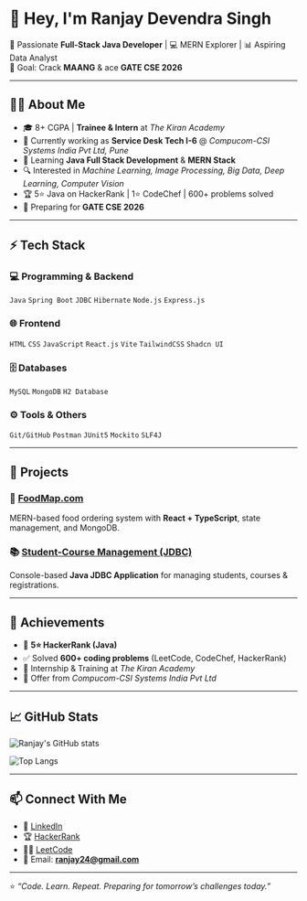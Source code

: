 # 👋 Hey, I'm Ranjay Devendra Singh  

🚀 Passionate **Full-Stack Java Developer** | 💻 MERN Explorer | 📊 Aspiring Data Analyst  
🎯 Goal: Crack **MAANG** & ace **GATE CSE 2026**  

---

## 🧑‍💻 About Me  
- 🎓 8+ CGPA | **Trainee & Intern** at *The Kiran Academy*  
- 💼 Currently working as **Service Desk Tech I-6** @ *Compucom-CSI Systems India Pvt Ltd, Pune*  
- 🌱 Learning **Java Full Stack Development** & **MERN Stack**  
- 🔍 Interested in *Machine Learning, Image Processing, Big Data, Deep Learning, Computer Vision*  
- 🏆 5⭐ Java on HackerRank | 1⭐ CodeChef | 600+ problems solved  
- 📘 Preparing for **GATE CSE 2026**  

---

## ⚡ Tech Stack  

### 💻 Programming & Backend  
`Java` `Spring Boot` `JDBC` `Hibernate` `Node.js` `Express.js`  

### 🌐 Frontend  
`HTML` `CSS` `JavaScript` `React.js` `Vite` `TailwindCSS` `Shadcn UI`  

### 🗄️ Databases  
`MySQL` `MongoDB` `H2 Database`  

### ⚙️ Tools & Others  
`Git/GitHub` `Postman` `JUnit5` `Mockito` `SLF4J`  

---

## 🚀 Projects  

### 🍴 [FoodMap.com](https://github.com/ranjay24/FoodMap)  
MERN-based food ordering system with **React + TypeScript**, state management, and MongoDB.  

### 📚 [Student-Course Management (JDBC)](https://github.com/ranjay24/JDBC-Student-Course)  
Console-based **Java JDBC Application** for managing students, courses & registrations.  

---

## 🏅 Achievements  
- 🥇 **5⭐ HackerRank (Java)**  
- ✅ Solved **600+ coding problems** (LeetCode, CodeChef, HackerRank)  
- 🎯 Internship & Training at *The Kiran Academy*  
- 📑 Offer from *Compucom-CSI Systems India Pvt Ltd*  

---

## 📈 GitHub Stats  

![Ranjay's GitHub stats](https://github-readme-stats.vercel.app/api?username=ranjay24&show_icons=true&theme=radical)  

![Top Langs](https://github-readme-stats.vercel.app/api/top-langs/?username=ranjay24&layout=compact&theme=radical)  

---

## 📫 Connect With Me  
- 💼 [LinkedIn](https://www.linkedin.com/in/ranjay24)  
- 🏆 [HackerRank](https://www.hackerrank.com/profile/ranjay24)  
- 🧑‍💻 [LeetCode](https://leetcode.com/u/ranjay24)  
- 📧 Email: **ranjay24@gmail.com**  

---

⭐️ *“Code. Learn. Repeat. Preparing for tomorrow’s challenges today.”*  
